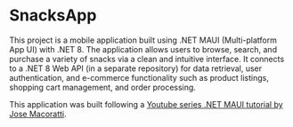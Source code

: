 # SnacksApp

This project is a mobile application built using .NET MAUI (Multi-platform App UI) with .NET 8. The application allows users to browse, search, and purchase a variety of snacks via a clean and intuitive interface. It connects to a .NET 8 Web API (in a separate repository) for data retrieval, user authentication, and e-commerce functionality such as product listings, shopping cart management, and order processing.

This application was built following a <a href="https://www.youtube.com/playlist?list=PLJ4k1IC8GhW03ALRg_UfZv1tOs-k_zri4">Youtube series .NET MAUI tutorial by Jose Macoratti</a>.

